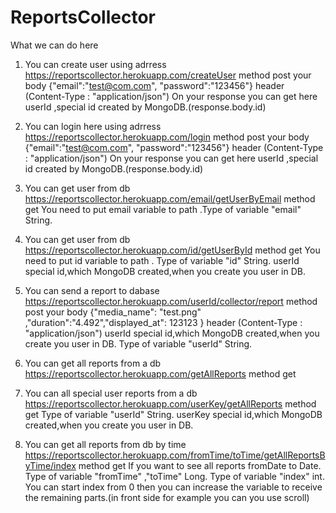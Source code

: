 # ReportsCollector
What we can do here
					
1. You can create user using adrress https://reportscollector.herokuapp.com/createUser method post
your body {"email":"test@com.com", "password":"123456"} header (Content-Type : "application/json") 
On your response you can get here userId ,special id created by MongoDB.(response.body.id)
2. You can login here using adrress https://reportscollector.herokuapp.com/login method post
your body {"email":"test@com.com", "password":"123456"} header (Content-Type : "application/json") 
On your response you can get here userId ,special id created by MongoDB.(response.body.id)
3. You can get user from db  https://reportscollector.herokuapp.com/email/getUserByEmail method get
You need to put email variable to path .Type of variable "email" String.

4. You can get user from db  https://reportscollector.herokuapp.com/id/getUserById method get
You need to put id variable to path . Type of variable "id" String.
userId special id,which MongoDB created,when you create you user in DB.

5. You can send a report to dabase https://reportscollector.herokuapp.com/userId/collector/report method post
your body {"media_name": "test.png" ,"duration":"4.492","displayed_at": 123123 } header (Content-Type : "application/json")
userId special id,which MongoDB created,when you create you user in DB.
Type of variable "userId" String.

6. You can get all reports from a db  https://reportscollector.herokuapp.com/getAllReports method get

7. You can all special user reports from a db  https://reportscollector.herokuapp.com/userKey/getAllReports method get
Type of variable "userId" String.
userKey special id,which MongoDB created,when you create you user in DB.

8. You can get all reports from db by time https://reportscollector.herokuapp.com/fromTime/toTime/getAllReportsByTime/index method get
If you want to see all reports fromDate to Date.
Type of variable "fromTime" ,"toTime" Long.
Type of variable "index" int. You can start index from 0 then you can increase the variable to receive the remaining parts.(in front side for example you can you use scroll)
